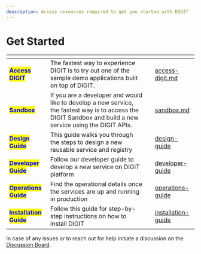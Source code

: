 ```yaml
---
description: Access resources required to get you started with DIGIT
---
```


# Get Started

<table data-view="cards"><thead><tr><th></th><th></th><th></th><th data-hidden data-card-target data-type="content-ref"></th></tr></thead><tbody><tr><td><mark style="color:blue;"><strong>Access DIGIT</strong></mark></td><td>The fastest way to experience DIGIT is to try out one of the sample demo applications built on top of DIGIT. </td><td></td><td><a href="access-digit.md">access-digit.md</a></td></tr><tr><td><mark style="color:blue;"><strong>Sandbox</strong></mark></td><td>If you are a developer and would like to develop a new service, the fastest way is to access the DIGIT Sandbox and build a new service using the DIGIT APIs. </td><td></td><td><a href="sandbox.md">sandbox.md</a></td></tr><tr><td><mark style="color:blue;"><strong>Design Guide</strong></mark></td><td>This guide walks you through the steps to design a new reusable service and registry</td><td> </td><td><a href="../../get-started/design-guide/">design-guide</a></td></tr><tr><td><mark style="color:blue;"><strong>Developer Guide</strong></mark></td><td>Follow our developer guide to develop a new service on DIGIT platform</td><td></td><td><a href="../../get-started/developer-guide/">developer-guide</a></td></tr><tr><td><mark style="color:blue;"><strong>Operations Guide</strong></mark></td><td>Find the operational details once the services are up and running in production</td><td></td><td><a href="../../get-started/operations-guide/">operations-guide</a></td></tr><tr><td><mark style="color:blue;"><strong>Installation Guide</strong></mark></td><td>Follow this guide for  step-by-step instructions on how to install DIGIT </td><td></td><td><a href="../../get-started/installation-guide/">installation-guide</a></td></tr></tbody></table>

In case of any issues or to reach out for help initiate a discussion on the [Discussion Board](https://github.com/egovernments/Digit-Core/discussions).&#x20;

